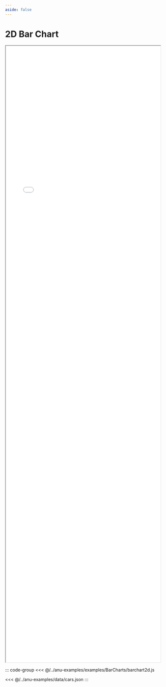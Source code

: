 ```yaml
---
aside: false
---
```



# 2D Bar Chart


<div style="width: 100%;">
    <iframe id="inlineFrameExample"
        title="Inline Frame Example"
        src="/examples.html?example=barchart2D">
    </iframe>
</div>


<style>
    iframe {
        width: 100%;
        height: 50vh;
        display: block;
        margin-left: auto;
        margin-right: auto;
    }
</style>

::: code-group
<<< @/../anu-examples/examples/BarCharts/barchart2d.js 

<<< @/../anu-examples/data/cars.json
:::